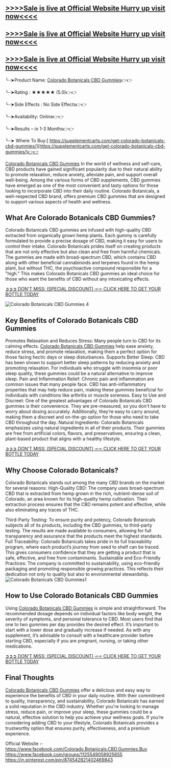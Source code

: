 ## [>>>>Sale is live at Official Website Hurry up visit now<<<<](https://www.facebook.com/Colorado.Botanicals.CBD.Gummies.Buy)

## [>>>>Sale is live at Official Website Hurry up visit now<<<<](https://www.facebook.com/Colorado.Botanicals.CBD.Gummies.Buy)

## [>>>>Sale is live at Official Website Hurry up visit now<<<<](https://www.facebook.com/Colorado.Botanicals.CBD.Gummies.Buy)

╰┈➤Product Name: [Colorado Botanicals CBD Gummies](https://www.facebook.com/Colorado.Botanicals.CBD.Gummies.Buy)👉👉

╰┈➤Rating : ★★★★★ (5.0)👉👉

╰┈➤Side Effects : No Side Effects👉👉

╰┈➤Availability: Online👉👉

╰┈➤Results – in 1-3 Months👉👉

╰┈➤ Where To Buy:[ https://supplementcarts.com/get-colorado-botanicals-cbd-gummies/](https://supplementcarts.com/get-colorado-botanicals-cbd-gummies/)👉👉 

[Colorado Botanicals CBD Gummies](https://www.facebook.com/Colorado.Botanicals.CBD.Gummies.Buy) In the world of wellness and self-care, CBD products have gained significant popularity due to their natural ability to promote relaxation, reduce anxiety, alleviate pain, and support overall well-being. Among the various forms of CBD supplements, CBD gummies have emerged as one of the most convenient and tasty options for those looking to incorporate CBD into their daily routine. Colorado Botanicals, a well-respected CBD brand, offers premium CBD gummies that are designed to support various aspects of health and wellness.

## What Are Colorado Botanicals CBD Gummies?

Colorado Botanicals CBD gummies are infused with high-quality CBD extracted from organically grown hemp plants. Each gummy is carefully formulated to provide a precise dosage of CBD, making it easy for users to control their intake. Colorado Botanicals prides itself on creating products that are not only effective but also clean and free from harmful chemicals.
The gummies are made with broad-spectrum CBD, which contains CBD along with other beneficial cannabinoids and terpenes found in the hemp plant, but without THC, the psychoactive compound responsible for a "high." This makes Colorado Botanicals CBD gummies an ideal choice for those who want the benefits of CBD without any intoxicating effects.

[➲➲➲ DON'T MISS: (SPECIAL DISCOUNT) ➾➾ CLICK HERE TO GET YOUR BOTTLE TODAY](https://supplementcarts.com/get-colorado-botanicals-cbd-gummies/)

![Colorado Botanicals CBD Gummies 4](https://github.com/user-attachments/assets/c46d80a4-8fa4-44a0-8cad-09f1631bcbc2)


## Key Benefits of Colorado Botanicals CBD Gummies

Promotes Relaxation and Reduces Stress: Many people turn to CBD for its calming effects. [Colorado Botanicals CBD Gummies](https://thebuzzbyte.com/colorado-botanicals-cbd-gummies/) help ease anxiety, reduce stress, and promote relaxation, making them a perfect option for those facing hectic days or sleep disturbances.
Supports Better Sleep: CBD has been shown to support better sleep patterns by reducing anxiety and promoting relaxation. For individuals who struggle with insomnia or poor sleep quality, these gummies could be a natural alternative to improve sleep.
Pain and Inflammation Relief: Chronic pain and inflammation are common issues that many people face. CBD has anti-inflammatory properties that may help reduce pain, making these gummies beneficial for individuals with conditions like arthritis or muscle soreness.
Easy to Use and Discreet: One of the greatest advantages of Colorado Botanicals CBD gummies is their convenience. They are pre-measured, so you don't have to worry about dosing accurately. Additionally, they’re easy to carry around, making them a discreet and on-the-go option for those who need to take CBD throughout the day.
Natural Ingredients: Colorado Botanicals emphasizes using natural ingredients in all of their products. Their gummies are free from artificial colors, flavors, and preservatives, ensuring a clean, plant-based product that aligns with a healthy lifestyle.

[➲➲➲ DON'T MISS: (SPECIAL DISCOUNT) ➾➾ CLICK HERE TO GET YOUR BOTTLE TODAY](https://supplementcarts.com/get-colorado-botanicals-cbd-gummies/)


## Why Choose Colorado Botanicals?

Colorado Botanicals stands out among the many CBD brands on the market for several reasons:
High-Quality CBD: The company uses broad-spectrum CBD that is extracted from hemp grown in the rich, nutrient-dense soil of Colorado, an area known for its high-quality hemp cultivation. Their extraction process ensures that the CBD remains potent and effective, while also eliminating any traces of THC.

Third-Party Testing: To ensure purity and potency, Colorado Botanicals subjects all of its products, including the CBD gummies, to third-party testing. The results are made available to consumers, allowing for full transparency and assurance that the products meet the highest standards.
Full Traceability: Colorado Botanicals takes pride in its full traceability program, where each product’s journey from seed to shelf can be traced. This gives consumers confidence that they are getting a product that is safe, effective, and free from contaminants.
Sustainable and Eco-Friendly Practices: The company is committed to sustainability, using eco-friendly packaging and promoting responsible growing practices. This reflects their dedication not only to quality but also to environmental stewardship.
![Colorado Botanicals CBD Gummies1](https://github.com/user-attachments/assets/5681aae0-6fb5-45a1-8665-b1437b175586)


## How to Use Colorado Botanicals CBD Gummies

Using [Colorado Botanicals CBD Gummies](https://www.facebook.com/Colorado.Botanicals.CBD.Gummies.Buy) is simple and straightforward. The recommended dosage depends on individual factors like body weight, the severity of symptoms, and personal tolerance to CBD. Most users find that one to two gummies per day provides the desired effect. It’s important to start with a lower dose and gradually increase if needed. As with any supplement, it’s advisable to consult with a healthcare provider before starting CBD, especially if you are pregnant, nursing, or taking other medications.

[➲➲➲ DON'T MISS: (SPECIAL DISCOUNT) ➾➾ CLICK HERE TO GET YOUR BOTTLE TODAY](https://supplementcarts.com/get-colorado-botanicals-cbd-gummies/)


## Final Thoughts

[Colorado Botanicals CBD Gummies](https://www.facebook.com/Colorado.Botanicals.CBD.Gummies.Buy) offer a delicious and easy way to experience the benefits of CBD in your daily routine. With their commitment to quality, transparency, and sustainability, Colorado Botanicals has earned a solid reputation in the CBD industry. Whether you're looking to manage stress, reduce pain, or improve your sleep, these gummies could be a natural, effective solution to help you achieve your wellness goals.
If you’re considering adding CBD to your lifestyle, Colorado Botanicals provides a trustworthy option that ensures purity, effectiveness, and a premium experience.

Official Website :-  https://www.facebook.com/Colorado.Botanicals.CBD.Gummies.Buy
https://www.facebook.com/groups/1125549058925655
https://in.pinterest.com/pin/874542821402469843
